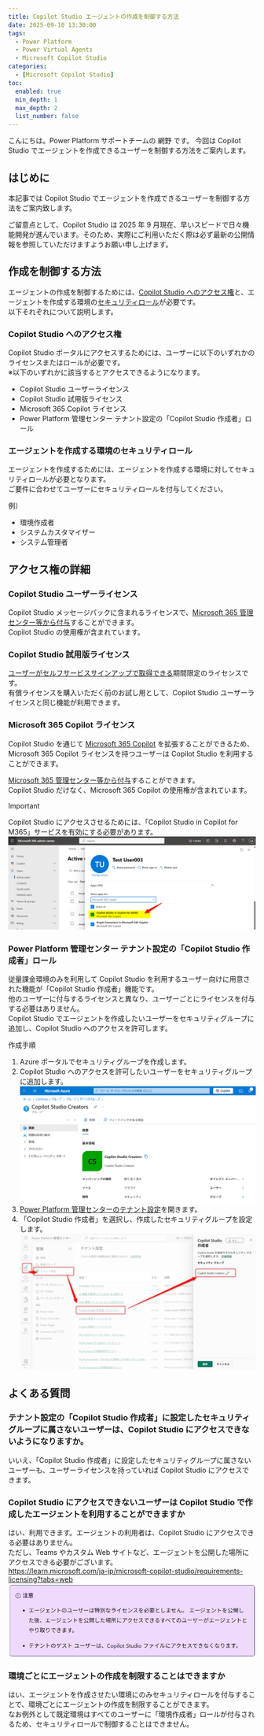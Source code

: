 ```yaml
---
title: Copilot Studio エージェントの作成を制御する方法
date: 2025-09-10 13:30:00
tags:
  - Power Platform
  - Power Virtual Agents
  - Microsoft Copilot Studio
categories:
  - [Microsoft Copilot Studio]
toc:
  enabled: true
  min_depth: 1
  max_depth: 2
  list_number: false
---
```


こんにちは。Power Platform サポートチームの 網野 です。
今回は Copilot Studio でエージェントを作成できるユーザーを制御する方法をご案内します。

<!-- more -->
## はじめに
本記事では Copilot Studio でエージェントを作成できるユーザーを制御する方法をご案内致します。

ご留意点として、Copilot Studio は 2025 年 9 月現在、早いスピードで日々機能開発が進んでいます。そのため、実際にご利用いただく際は必ず最新の公開情報を参照していただけますようお願い申し上げます。

## 作成を制御する方法
エージェントの作成を制御するためには、[Copilot Studio へのアクセス権](https://learn.microsoft.com/en-us/microsoft-copilot-studio/billing-licensing#copilot-studio-use-rights-included-with-microsoft-365-copilot-license)と、エージェントを作成する環境の[セキュリティロール](https://learn.microsoft.com/ja-jp/microsoft-copilot-studio/admin-share-bots?tabs=web#assign-environment-security-roles)が必要です。  
以下それぞれについて説明します。

### Copilot Studio へのアクセス権
Copilot Studio ポータルにアクセスするためには、ユーザーに以下のいずれかのライセンスまたはロールが必要です。  
※以下のいずれかに該当するとアクセスできるようになります。

* Copilot Studio ユーザーライセンス
* Copilot Studio 試用版ライセンス
* Microsoft 365 Copilot ライセンス
* Power Platform 管理センター テナント設定の「Copilot Studio 作成者」ロール


### エージェントを作成する環境のセキュリティロール
エージェントを作成するためには、エージェントを作成する環境に対してセキュリティロールが必要となります。  
ご要件に合わせてユーザーにセキュリティロールを付与してください。

例）
* 環境作成者
* システムカスタマイザー
* システム管理者


## アクセス権の詳細

### Copilot Studio ユーザーライセンス
Copilot Studio メッセージパックに含まれるライセンスで、[Microsoft 365 管理センター等から付与](https://learn.microsoft.com/ja-jp/microsoft-copilot-studio/requirements-licensing?tabs=web#assign-licenses-to-users
)することができます。  
Copilot Studio の使用権が含まれています。

### Copilot Studio 試用版ライセンス
[ユーザーがセルフサービスサインアップで取得できる](https://learn.microsoft.com/ja-jp/microsoft-copilot-studio/sign-up-individual)期間限定のライセンスです。  
有償ライセンスを購入いただく前のお試し用として、Copilot Studio ユーザーライセンスと同じ機能が利用できます。

### Microsoft 365 Copilot ライセンス
Copilot Studio を通じて [Microsoft 365 Copilot](https://learn.microsoft.com/ja-jp/copilot/microsoft-365/microsoft-365-copilot-overview) を拡張することができるため、Microsoft 365 Copilot ライセンスを持つユーザーは Copilot Studio を利用することができます。  

[Microsoft 365 管理センター等から付与](https://learn.microsoft.com/ja-jp/copilot/microsoft-365/microsoft-365-copilot-setup#step-2---provision-microsoft-365-copilot-licenses)することができます。　  
Copilot Studio だけなく、Microsoft 365 Copilot の使用権が含まれています。

> [!IMPORTANT]
> Copilot Studio にアクセスさせるためには、「Copilot Studio in Copilot for M365」サービスを有効にする必要があります。
![](./how-to-block-access-mcsportal/m365copilot.png)

### Power Platform 管理センター テナント設定の「Copilot Studio 作成者」ロール
従量課金環境のみを利用して Copilot Studio を利用するユーザー向けに用意された機能が「Copilot Studio 作成者」機能です。  
他のユーザーに付与するライセンスと異なり、ユーザーごとにライセンスを付与する必要はありません。  
Copilot Studio でエージェントを作成したいユーザーをセキュリティグループに追加し、Copilot Studio へのアクセスを許可します。

作成手順
1. Azure ポータルでセキュリティグループを作成します。
1. Copilot Studio へのアクセスを許可したいユーザーをセキュリティグループに追加します。
![](./how-to-block-access-mcsportal/securitygroup.png)
1. [Power Platform 管理センターのテナント設定](https://admin.powerplatform.microsoft.com/manage/tenantsettings)を開きます。
1. 「Copilot Studio 作成者」を選択し、作成したセキュリティグループを設定します。
![](./how-to-block-access-mcsportal/tenant_setting.png)


## よくある質問
### テナント設定の「Copilot Studio 作成者」に設定したセキュリティグループに属さないユーザーは、Copilot Studio にアクセスできないようになりますか。
いいえ、「Copilot Studio 作成者」に設定したセキュリティグループに属さないユーザーも、ユーザーライセンスを持っていれば Copilot Studio にアクセスできます。

### Copilot Studio にアクセスできないユーザーは Copilot Studio で作成したエージェントを利用することができますか
はい、利用できます。エージェントの利用者は、Copilot Studio にアクセスできる必要はありません。  
ただし、Teams やカスタム Web サイトなど、エージェントを公開した場所にアクセスできる必要がございます。  
https://learn.microsoft.com/ja-jp/microsoft-copilot-studio/requirements-licensing?tabs=web
![](./how-to-block-access-mcsportal/c2licensing.png)

### 環境ごとにエージェントの作成を制限することはできますか
はい、エージェントを作成させたい環境にのみセキュリティロールを付与することで、環境ごとにエージェントの作成を制限することができます。  
なお例外として既定環境はすべてのユーザーに「環境作成者」ロールが付与されるため、セキュリティロールで制御することはできません。

